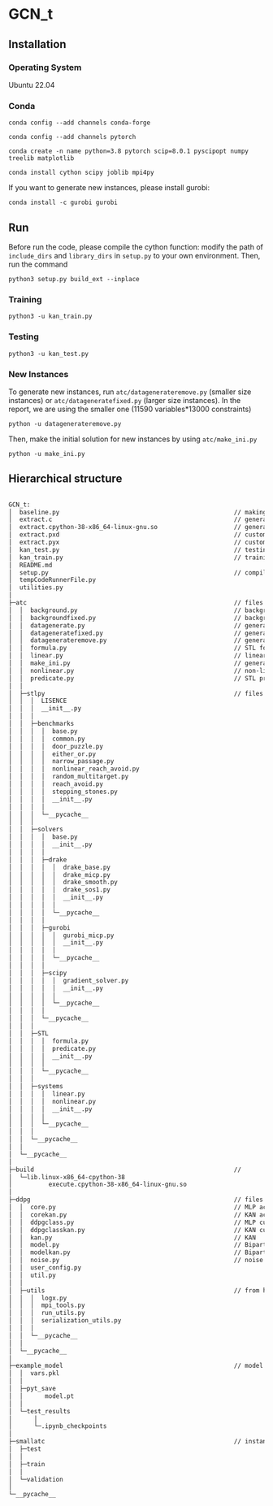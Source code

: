 # GCN_t
## Installation
### Operating System

Ubuntu 22.04

### Conda
`conda config --add channels conda-forge`

`conda config --add channels pytorch`

`conda create -n name python=3.8 pytorch scip=8.0.1 pyscipopt numpy treelib matplotlib`

`conda install cython scipy joblib mpi4py`

If you want to generate new instances, please install gurobi:

`conda install -c gurobi gurobi`

## Run
Before run the code, please compile the cython function: modify the path of `include_dirs` and `library_dirs` in `setup.py` to your own environment. Then, run the command

`python3 setup.py build_ext --inplace`

### Training

`python3 -u kan_train.py`

### Testing

`python3 -u kan_test.py`

### New Instances
To generate new instances, run `atc/datagenerateremove.py` (smaller size instances) or `atc/datageneratefixed.py` (larger size instances). In the report, we are using the smaller one (11590 variables*13000 constraints)

`python -u datagenerateremove.py`

Then, make the initial solution for new instances by using `atc/make_ini.py`

`python -u make_ini.py`

## Hierarchical structure

```bash

GCN_t:
│  baseline.py                                                // making scip baseline
│  extract.c                                                  // generated by extract.pyx and .pxd
│  extract.cpython-38-x86_64-linux-gnu.so                     // generated by extract.pyx and .pxd
│  extract.pxd                                                // customized scip api
│  extract.pyx                                                // customized scip api
│  kan_test.py                                                // testing file
│  kan_train.py                                               // training KAN
│  README.md
│  setup.py                                                   // compiling file for extract.pyx and .pxd
│  tempCodeRunnerFile.py
│  utilities.py
│  
├─atc                                                         // files to generate atc dataset
│  │  background.py                                           // background definition
│  │  backgroundfixed.py                                      // background definition without noise on position of flights
│  │  datagenerate.py                                         // generating instances (.mps files)
│  │  datageneratefixed.py                                    // generating instances without noise on position of flights
│  │  datagenerateremove.py                                   // generating instances without noise on position of flights and without not controlled variables
│  │  formula.py                                              // STL formula
│  │  linear.py                                               // linear system
│  │  make_ini.py                                             // generating initial solution
│  │  nonlinear.py                                            // non-linear system
│  │  predicate.py                                            // STL predicate
│  │  
│  ├─stlpy                                                    // files from https://github.com/vincekurtz/stlpy
│  │  │  LISENCE
│  │  │  __init__.py
│  │  │  
│  │  ├─benchmarks
│  │  │  │  base.py
│  │  │  │  common.py
│  │  │  │  door_puzzle.py
│  │  │  │  either_or.py
│  │  │  │  narrow_passage.py
│  │  │  │  nonlinear_reach_avoid.py
│  │  │  │  random_multitarget.py
│  │  │  │  reach_avoid.py
│  │  │  │  stepping_stones.py
│  │  │  │  __init__.py
│  │  │  │  
│  │  │  └─__pycache__
│  │  │          
│  │  ├─solvers
│  │  │  │  base.py
│  │  │  │  __init__.py
│  │  │  │  
│  │  │  ├─drake
│  │  │  │  │  drake_base.py
│  │  │  │  │  drake_micp.py
│  │  │  │  │  drake_smooth.py
│  │  │  │  │  drake_sos1.py
│  │  │  │  │  __init__.py
│  │  │  │  │  
│  │  │  │  └─__pycache__
│  │  │  │          
│  │  │  ├─gurobi
│  │  │  │  │  gurobi_micp.py
│  │  │  │  │  __init__.py
│  │  │  │  │  
│  │  │  │  └─__pycache__
│  │  │  │          
│  │  │  ├─scipy
│  │  │  │  │  gradient_solver.py
│  │  │  │  │  __init__.py
│  │  │  │  │  
│  │  │  │  └─__pycache__
│  │  │  │          
│  │  │  └─__pycache__
│  │  │          
│  │  ├─STL
│  │  │  │  formula.py
│  │  │  │  predicate.py
│  │  │  │  __init__.py
│  │  │  │  
│  │  │  └─__pycache__
│  │  │          
│  │  ├─systems
│  │  │  │  linear.py
│  │  │  │  nonlinear.py
│  │  │  │  __init__.py
│  │  │  │  
│  │  │  └─__pycache__
│  │  │          
│  │  └─__pycache__
│  │          
│  └─__pycache__
│          
├─build                                                       // 
│  └─lib.linux-x86_64-cpython-38
│          execute.cpython-38-x86_64-linux-gnu.so
│          
├─ddpg                                                        // files about training, modified from https://github.com/openai/spinningup
│  │  core.py                                                 // MLP actor and critic network
│  │  corekan.py                                              // KAN actor and critic network
│  │  ddpgclass.py                                            // MLP customized actor-critic algorithm
│  │  ddpgclasskan.py                                         // KAN customized actor-critic algorithm
│  │  kan.py                                                  // KAN
│  │  model.py                                                // Bipartite convolutional layer and MLP
│  │  modelkan.py                                             // Bipartite convolutional layer and KAN
│  │  noise.py                                                // noise from https://github.com/DLR-RM/stable-baselines3
│  │  user_config.py
│  │  util.py                                                 
│  │  
│  ├─utils                                                    // from https://github.com/openai/spinningup
│  │  │  logx.py
│  │  │  mpi_tools.py
│  │  │  run_utils.py
│  │  │  serialization_utils.py
│  │  │  
│  │  └─__pycache__
│  │          
│  └─__pycache__
│          
├─example_model                                               // model example in report
│  │  vars.pkl
│  │  
│  ├─pyt_save
│  │      model.pt
│  │      
│  └─test_results
│      │  
│      └─.ipynb_checkpoints
│              
├─smallatc                                                    // instances example in report
│  ├─test
│  │      
│  ├─train
│  │      
│  └─validation
│          
└─__pycache__
        

```
